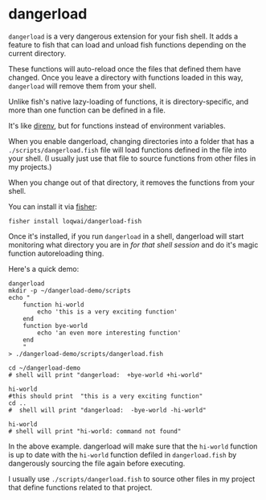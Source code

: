# dangerload

`dangerload` is a very dangerous extension for your fish shell. It adds a feature to fish that can load and unload fish functions depending on the current directory.

These functions will auto-reload once the files that defined them have changed. Once you leave a directory with functions loaded in this way, `dangerload` will remove them from your shell. 

Unlike fish's native lazy-loading of functions, it is directory-specific, and more than one function can be defined in a file.

It's like [direnv](https://direnv.net/), but for functions instead of environment variables.

When you enable dangerload, changing directories into a folder that has a `./scripts/dangerload.fish` file will load functions defined in the file into your shell.
(I usually just use that file to source functions from other files in my projects.)

When you change out of that directory, it removes the functions from your shell.

You can install it via [fisher](https://github.com/jorgebucaran/fisher):

```fisher install loqwai/dangerload-fish ```

Once it's installed, if you run `dangerload` in a shell, dangerload will start monitoring what directory you are in _for that shell session_ and do it's magic function autoreloading thing.


Here's a quick demo:

```
dangerload
mkdir -p ~/dangerload-demo/scripts
echo "
    function hi-world
        echo 'this is a very exciting function'
    end
    function bye-world
        echo 'an even more interesting function'
    end
    " 
> ./dangerload-demo/scripts/dangerload.fish 

cd ~/dangerload-demo
# shell will print "dangerload:  +bye-world +hi-world"

hi-world
#this should print  "this is a very exciting function"
cd ..
#  shell will print "dangerload:  -bye-world -hi-world"

hi-world
# shell will print "hi-world: command not found"
```

In the above example. dangerload will make sure that the `hi-world` function is up to date with the `hi-world` function defiled in `dangerload.fish` by dangerously sourcing the file again before executing.

I usually use `./scripts/dangerload.fish` to source other files in my project that define functions related to that project.


